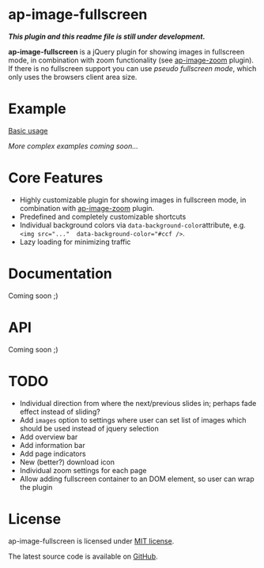 ap-image-fullscreen
===================
_**This plugin and this readme file is still under development.**_

**ap-image-fullscreen** is a jQuery plugin for showing images in fullscreen mode, in combination with zoom functionality (see [ap-image-zoom](https://github.com/armin-pfaeffle/ap-image-zoom) plugin). If there is no fullscreen support you can use *pseudo fullscreen mode*, which only uses the browsers client area size.


# Example
[Basic usage](http://www.armin-pfaeffle.de/labs/ap-image-fullscreen/example.html)

*More complex examples coming soon...*


# Core Features
- Highly customizable plugin for showing images in fullscreen mode, in combination with [ap-image-zoom](https://github.com/armin-pfaeffle/ap-image-zoom) plugin.
- Predefined and completely customizable shortcuts
- Individual background colors via `data-background-color`attribute, e.g. `<img src="..."  data-background-color="#ccf
/>`.
- Lazy loading for minimizing traffic


# Documentation
Coming soon ;)


# API
Coming soon ;)


# TODO
- Individual direction from where the next/previous slides in; perhaps fade effect instead of sliding?
- Add `images` option to settings where user can set list of images which should be used instead of jquery selection
- Add overview bar
- Add information bar
- Add page indicators
- New (better?) download icon
- Individual zoom settings for each page
- Allow adding fullscreen container to an DOM element, so user can wrap the plugin


# License
ap-image-fullscreen is licensed under [MIT license](http://www.armin-pfaeffle.de/licenses/mit).

The latest source code is available on [GitHub](https://github.com/armin-pfaeffle/ap-image-fullscreen).
